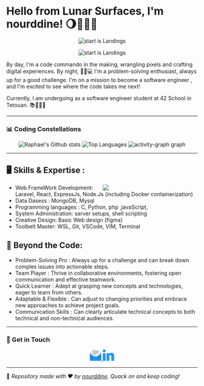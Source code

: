 # Hello from Lunar Surfaces, I'm nourddine! 🌖👨‍💻✨
<p align="center">
  <img src="https://komarev.com/ghpvc/?username=nourddine-benyahya&label=Lunar+Landings&color=green" alt="start is Landings"/>
</p>

<p align="center">
  <img src="https://i.pinimg.com/originals/81/17/8b/81178b47a8598f0c81c4799f2cdd4057.gif" alt="start is Landings"/>
</p>

By day, I'm a code commando in the making, wrangling pixels and crafting digital experiences. By night, 🚀🦆💻 I'm a problem-solving enthusiast, always up for a good challenge. I'm on a mission to become a software engineer , and I'm excited to see where the code takes me next!

Currently, I am undergoing as a software engineer student at 42 School in Tetouan. 📚👨‍💻🚀

---

### 📊 Coding Constellations

<div align="center">
	<img src="https://github-readme-stats.vercel.app/api?username=nourddine-benyahya&show_icons=true&locale=en&layout=compact&line_height=20&title_color=7A7ADB&icon_color=2234AE&text_color=D3D3D3&bg_color=0,000000,130F40" alt="Raphael's Github stats">
  <img src="https://github-readme-stats.vercel.app/api/top-langs/?username=nourddine-benyahya&layout=compact&theme=midnight-purple" alt="Top Languages" />
  <img src="https://github-readme-activity-graph.vercel.app/graph?username=nourddine-benyahya&radius=16&theme=react&area=true&order=5" height="300" alt="activity-graph graph"  />
</div>

---

## 🖥️  Skills & Expertise :
<picture>
  <img align="right" src="imgs/coding.gif" width = 250px>
</picture>

- Web FrameWork Development: Laravel, React, ExpressJs, Node.Js (including Docker containerization)
- Data Dasess : MongoDB, Mysql
- Programming languages : C, Python, php ,javaScript,
- System Administration: server setups, shell scripting
- Creative Design: Basic Web design (figma)
- Toolbelt Master: WSL, Git, VSCode, VIM, Terminal

## 🚀 Beyond the Code: ‍

- Problem-Solving Pro : Always up for a challenge and can break down complex issues into actionable steps.
- Team Player : Thrive in collaborative environments, fostering open communication and effective teamwork.
- Quick Learner : Adept at grasping new concepts and technologies, eager to learn from others.
- Adaptable & Flexible : Can adjust to changing priorities and embrace new approaches to achieve project goals.
- Communication Skills : Can clearly articulate technical concepts to both technical and non-technical audiences.

---

### 📡 Get in Touch

<div align="center">
  <a href="mailto:nourddine.benyahya02@gmail.com">
    <img src="https://raw.githubusercontent.com/rphlr/rphlr/main/imgs/email.png" width="30" height="30" />
  </a>

  <a href="https://www.linkedin.com/in/nourddine-benyahya">
    <img src="https://raw.githubusercontent.com/rphlr/rphlr/main/imgs/linkedin.png" width="30" height="30" />
  </a>
</div>

---

🦆 _Repository made with ❤️ by [nourddine](https://github.com/nourddine-benyahya). Quack on and keep coding!_



